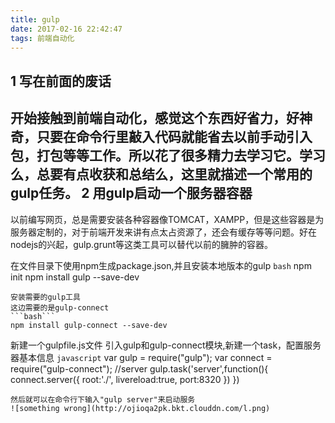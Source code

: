 ```yaml
---
title: gulp
date: 2017-02-16 22:42:47
tags: 前端自动化
---
```


1 写在前面的废话
----
开始接触到前端自动化，感觉这个东西好省力，好神奇，只要在命令行里敲入代码就能省去以前手动引入包，打包等等工作。所以花了很多精力去学习它。学习么，总要有点收获和总结么，这里就描述一个常用的gulp任务。
2 用gulp启动一个服务器容器
----
以前编写网页，总是需要安装各种容器像TOMCAT，XAMPP，但是这些容器是为服务器定制的，对于前端开发来讲有点太占资源了，还会有缓存等等问题。好在nodejs的兴起，gulp.grunt等这类工具可以替代以前的臃肿的容器。

在文件目录下使用npm生成package.json,并且安装本地版本的gulp
```bash```
npm init
npm install gulp --save-dev
```
安装需要的gulp工具
这边需要的是gulp-connect
```bash```
npm install gulp-connect --save-dev
```
新建一个gulpfile.js文件
引入gulp和gulp-connect模块,新建一个task，配置服务器基本信息
```javascript```
var gulp = require("gulp");
var connect = require("gulp-connect");
//server
gulp.task('server',function(){
	connect.server({
		root:'./',
		livereload:true,
		port:8320
	})
})
```
然后就可以在命令行下输入"gulp server"来启动服务
![something wrong](http://ojioqa2pk.bkt.clouddn.com/l.png)
